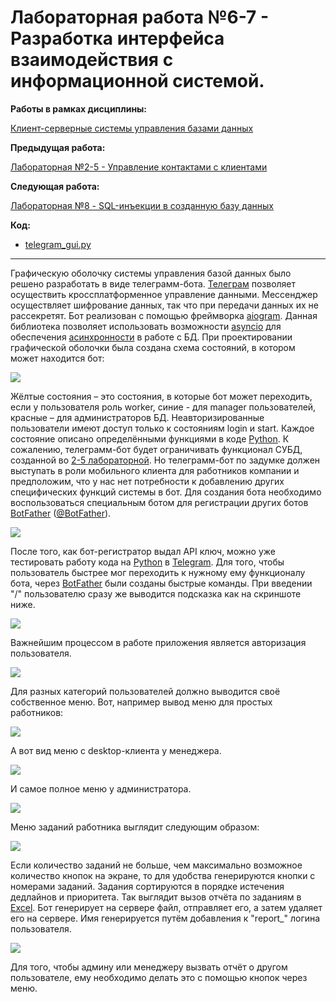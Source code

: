 # Лабораторная работа №6-7 - Разработка интерфейса взаимодействия с информационной системой.

**Работы в рамках дисциплины:**

[Клиент-серверные системы управления базами данных](../README.md) 

**Предыдущая работа:**

[Лабораторная №2-5 - Управление контактами с клиентами](./Лабораторная%20№2-5%20-%20Управление%20контактами%20с%20клиентами.md) 

**Следующая работа:**

[Лабораторная №8 - SQL-инъекции в созданную базу данных](Лабораторная%20№8%20-%20SQL-инъекции%20в%20созданную%20базу%20данных.md)

**Код:**

* [telegram_gui.py](labs_code/telegram_gui.py)

---

Графическую оболочку системы управления базой данных было решено разработать в виде телеграмм-бота. [Телеграм](https://telegram.org/) позволяет осуществить кроссплатформенное управление данными. Мессенджер осуществляет шифрование данных, так что при передачи данных их не рассекретят. Бот реализован с помощью фреймворка [aiogram](https://github.com/aiogram/aiogram). Данная библиотека позволяет использовать возможности [asyncio](https://docs.python.org/3/library/asyncio.html) для обеспечения [асинхронности](https://ru.wikipedia.org/wiki/%D0%90%D1%81%D0%B8%D0%BD%D1%85%D1%80%D0%BE%D0%BD%D0%BD%D0%BE%D1%81%D1%82%D1%8C#%D0%90%D1%81%D0%B8%D0%BD%D1%85%D1%80%D0%BE%D0%BD%D0%BD%D0%BE%D1%81%D1%82%D1%8C_%D0%B2_%D0%B8%D0%BD%D1%84%D0%BE%D1%80%D0%BC%D0%B0%D1%82%D0%B8%D0%BA%D0%B5) в работе с БД. 
При проектировании графической оболочки была создана схема состояний, в котором может находится бот:

![](../image/l67-1.jpg)

Жёлтые состояния – это состояния, в которые бот может переходить, если у пользователя роль worker, синие - для manager пользователей, красные – для администраторов БД. Неавторизированные пользователи имеют доступ только к состояниям login и start.
Каждое состояние описано определёнными функциями в коде [Python](https://www.python.org/). К сожалению, телеграмм-бот будет ограничивать функционал СУБД, созданной во [2-5 лабораторной](Лабораторная%20№2-5%20-%20Управление%20контактами%20с%20клиентами.md). Но телеграмм-бот по задумке должен выступать в роли мобильного клиента для работников компании и предположим, что у нас нет потребности к добавлению других специфических функций системы в бот.
Для создания бота необходимо воспользоваться специальным ботом для регистрации других ботов [BotFather](https://t.me/BotFather) ([@BotFather](https://t.me/BotFather)).

![](../image/l67-2.jpg)

После того, как бот-регистратор выдал API ключ, можно уже тестировать работу кода на [Python](https://www.python.org/) в [Telegram](https://telegram.org/). 
Для того, чтобы пользователь быстрее мог переходить к нужному ему функционалу бота, через [BotFather](https://t.me/BotFather) были созданы быстрые команды. При введении "/" пользователю сразу же выводится подсказка как на скриншоте ниже.

![](../image/l67-3.png)

Важнейшим процессом в работе приложения является авторизация пользователя. 

![](../image/l67-4.jpg)

Для разных категорий пользователей должно выводится своё собственное меню. Вот, например вывод меню для простых работников:

![](../image/l67-5.jpg)

А вот вид меню с desktop-клиента у менеджера.

![](../image/l67-6.png)

И самое полное меню у администратора.

![](../image/l67-7.jpg)

Меню заданий работника выглядит следующим образом:

![](../image/l67-8.png)

Если количество заданий не больше, чем максимально возможное количество кнопок на экране, то для удобства генерируются кнопки с номерами заданий. Задания сортируются в порядке истечения дедлайнов и приоритета. 
Так выглядит вызов отчёта по заданиям в [Excel](https://www.microsoft.com/ru-ru/microsoft-365/excel). Бот генерирует на сервере файл, отправляет его, а затем удаляет его на сервере. Имя генерируется путём добавления к "report_" логина пользователя. 

![](../image/l67-9.jpg)

Для того, чтобы админу или менеджеру вызвать отчёт о другом пользователе, ему необходимо делать это с помощью кнопок через меню.
